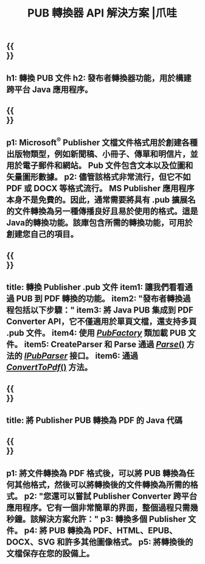 ﻿---
translation: true
template: /_templates/conversion-java.md
title: PUB 轉換器 API 解決方案 |爪哇
url: /java/conversion/
description: 通過 Java 庫以編程方式轉換 Microsoft Publisher 文件。構建您自己的 PUB 轉換器 Java 項目的簡單 API 解決方案。
metakeywords: pub java轉換器，轉換pub文件java
family: pub
platformtag: java
feature: conversion
---

{{<section banner>}}
---
h1: 轉換 PUB 文件
h2: 發布者轉換器功能，用於構建跨平台 Java 應用程序。
---

{{<section overview>}}
---
p1: Microsoft<sup>®</sup> Publisher 文檔文件格式用於創建各種出版物類型，例如新聞稿、小冊子、傳單和明信片，並用於電子郵件和網站。 Pub 文件包含文本以及位圖和矢量圖形數據。
p2: 儘管該格式非常流行，但它不如 PDF 或 DOCX 等格式流行。 MS Publisher 應用程序本身不是免費的。因此，通常需要將具有 .pub 擴展名的文件轉換為另一種傳播良好且易於使用的格式。這是Java的轉換功能。該庫包含所需的轉換功能，可用於創建您自己的項目。
---

{{<section feature1>}}
---
title: 轉換 Publisher .pub 文件
item1: 讓我們看看通過 PUB 到 PDF 轉換的功能。
item2: "發布者轉換過程包括以下步驟："
item3: 將 Java PUB 集成到 PDF Converter API，它不僅適用於單頁文檔，還支持多頁 .pub 文件。
item4: 使用 [*PubFactory*](https://reference.aspose.com/pub/java/com.aspose.pub/PubFactory) 類加載 PUB 文件。
item5: CreateParser 和 Parse 通過 [*Parse*()](https://reference.aspose.com/pub/java/com.aspose.pub/IPubParser#parse--) 方法的 [*IPubParser*](https://reference.aspose.com/pub/java/com.aspose.pub/IPubParser) 接口。
item6: 通過 [*ConvertToPdf*()](https://reference.aspose.com/pub/java/com.aspose.pub/IPdfConverter#convertToPdf-com.aspose.pub.Document-java.io運行轉換.OutputStream-) 方法。
---

{{<section codeexample>}}
---
title: 將 Publisher PUB 轉換為 PDF 的 Java 代碼
---

{{<section summary>}}
---
p1: 將文件轉換為 PDF 格式後，可以將 PUB 轉換為任何其他格式，然後可以將轉換後的文件轉換為所需的格式。
p2: "您還可以嘗試 Publisher Converter 跨平台應用程序。它有一個非常簡單的界面，整個過程只需幾秒鐘。該解決方案允許："
p3: 轉換多個 Publisher 文件。
p4: 將 PUB 轉換為 PDF、HTML、EPUB、DOCX、SVG 和許多其他圖像格式。
p5: 將轉換後的文檔保存在您的設備上。
---